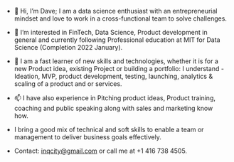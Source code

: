 - 👋 Hi, I’m Dave; I am a data science enthusiast with an entrepreneurial mindset and love to work in a cross-functional team to solve challenges.
     
- 👀 I’m interested in FinTech, Data Science, Product development in general and currently following Professional education at MIT for Data Science (Completion 2022 January).

- 🌱 I am a fast learner of new skills and technologies, whether it is for a new Product idea, existing Project or building a  portfolio: I understand - Ideation, MVP, product development, testing, launching, analytics & scaling of a product and or services.

- 📫 I have also experience in Pitching product ideas,  Product training, coaching and public speaking along with sales and marketing know how.

-    I bring a good mix of technical and soft skills to enable a team or management to deliver business goals effectively. 

-    Contact: inqcity@gmail.com or call me at +1 416 738 4505.


<!---
DaveD55555/DaveD55555 is a ✨ special ✨ repository because its `README.md` (this file) appears on your GitHub profile.
You can click the Preview link to take a look at your changes.
--->

